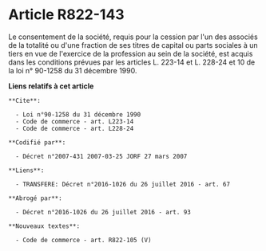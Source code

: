 # Article R822-143

Le consentement de la société, requis pour la cession par l'un des associés de la totalité ou d'une fraction de ses titres de
capital ou parts sociales à un tiers en vue de l'exercice de la profession au sein de la société, est acquis dans les
conditions prévues par les articles L. 223-14 et L. 228-24 et 10 de la loi n° 90-1258 du 31 décembre 1990.

**Liens relatifs à cet article**

	**Cite**:

	  - Loi n°90-1258 du 31 décembre 1990
	  - Code de commerce - art. L223-14
	  - Code de commerce - art. L228-24

	**Codifié par**:

	  - Décret n°2007-431 2007-03-25 JORF 27 mars 2007

	**Liens**:

	  - TRANSFERE: Décret n°2016-1026 du 26 juillet 2016 - art. 67

	**Abrogé par**:

	  - Décret n°2016-1026 du 26 juillet 2016 - art. 93

	**Nouveaux textes**:

	  - Code de commerce - art. R822-105 (V)
